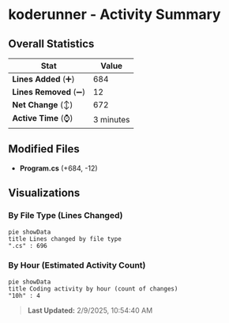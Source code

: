 # koderunner - Activity Summary 

## Overall Statistics

| Stat                   | Value                                                             |
| ---------------------- | ----------------------------------------------------------------- |
| **Lines Added** (➕)   | 684                                          |
| **Lines Removed** (➖) | 12                                        |
| **Net Change** (↕)    | 672                |
| **Active Time** (⌚)   | 3 minutes |


## Modified Files
- **Program.cs** (+684, -12)

## Visualizations

### By File Type (Lines Changed)

```mermaid
pie showData
title Lines changed by file type
".cs" : 696
```

### By Hour (Estimated Activity Count)

```mermaid
pie showData
title Coding activity by hour (count of changes)
"10h" : 4
```


> **Last Updated:** 2/9/2025, 10:54:40 AM